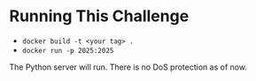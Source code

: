 # Running This Challenge

- `docker build -t <your tag> .`
- `docker run -p 2025:2025`

The Python server will run. There is no DoS protection as of now.
